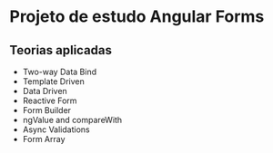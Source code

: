 # Projeto de estudo Angular Forms

## Teorias aplicadas

* Two-way Data Bind
* Template Driven
* Data Driven
* Reactive Form
* Form Builder
* ngValue and compareWith
* Async Validations
* Form Array
